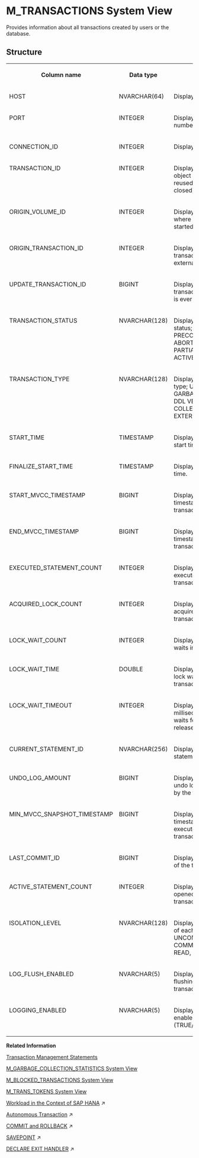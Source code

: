 <!-- loio20c9610c75191014b01e946bef18c0a7 -->

# M\_TRANSACTIONS System View

Provides information about all transactions created by users or the database.



<a name="loio20c9610c75191014b01e946bef18c0a7___m__t_r_a_n_s_a_c_t_i_o_n_s_1struct_M_TRANSACTIONS"/>

## Structure


<table>
<tr>
<th valign="top">

Column name

</th>
<th valign="top">

Data type

</th>
<th valign="top">

Description

</th>
</tr>
<tr>
<td valign="top">

HOST

</td>
<td valign="top">

NVARCHAR\(64\)

</td>
<td valign="top">

Displays the host name.

</td>
</tr>
<tr>
<td valign="top">

PORT

</td>
<td valign="top">

INTEGER

</td>
<td valign="top">

Displays the internal port number.

</td>
</tr>
<tr>
<td valign="top">

CONNECTION\_ID

</td>
<td valign="top">

INTEGER

</td>
<td valign="top">

Displays the connection ID.

</td>
</tr>
<tr>
<td valign="top">

TRANSACTION\_ID

</td>
<td valign="top">

INTEGER

</td>
<td valign="top">

Displays the transaction object ID \(this number is reused after a transaction is closed\).

</td>
</tr>
<tr>
<td valign="top">

ORIGIN\_VOLUME\_ID

</td>
<td valign="top">

INTEGER

</td>
<td valign="top">

Displays the volume ID where the transaction has started.

</td>
</tr>
<tr>
<td valign="top">

ORIGIN\_TRANSACTION\_ID

</td>
<td valign="top">

INTEGER

</td>
<td valign="top">

Displays the primary transaction object ID for the external transaction.

</td>
</tr>
<tr>
<td valign="top">

UPDATE\_TRANSACTION\_ID

</td>
<td valign="top">

BIGINT

</td>
<td valign="top">

Displays the write transaction ID \(this number is ever increasing\).

</td>
</tr>
<tr>
<td valign="top">

TRANSACTION\_STATUS

</td>
<td valign="top">

NVARCHAR\(128\)

</td>
<td valign="top">

Displays the transaction status; INACTIVE, ACTIVE, PRECOMMITTED, ABORTING, PARTIAL\_ABORTING, or ACTIVE\_PREPARE\_COMMIT.

</td>
</tr>
<tr>
<td valign="top">

TRANSACTION\_TYPE

</td>
<td valign="top">

NVARCHAR\(128\)

</td>
<td valign="top">

Displays the transaction type; USER, VERSION GARBAGE COLLECTION, DDL VERSION GARBAGE COLLECTION, INTERNAL, or EXTERNAL.

</td>
</tr>
<tr>
<td valign="top">

START\_TIME

</td>
<td valign="top">

TIMESTAMP

</td>
<td valign="top">

Displays the transaction start time.

</td>
</tr>
<tr>
<td valign="top">

FINALIZE\_START\_TIME

</td>
<td valign="top">

TIMESTAMP

</td>
<td valign="top">

Displays the transaction end time.

</td>
</tr>
<tr>
<td valign="top">

START\_MVCC\_TIMESTAMP

</td>
<td valign="top">

BIGINT

</td>
<td valign="top">

Displays the internal MVCC timestamp of the transaction start time.

</td>
</tr>
<tr>
<td valign="top">

END\_MVCC\_TIMESTAMP

</td>
<td valign="top">

BIGINT

</td>
<td valign="top">

Displays the internal MVCC timestamp of the transaction end time.

</td>
</tr>
<tr>
<td valign="top">

EXECUTED\_STATEMENT\_COUNT

</td>
<td valign="top">

INTEGER

</td>
<td valign="top">

Displays the number of executed statements in the transaction.

</td>
</tr>
<tr>
<td valign="top">

ACQUIRED\_LOCK\_COUNT

</td>
<td valign="top">

INTEGER

</td>
<td valign="top">

Displays the number of acquired locks in the transaction.

</td>
</tr>
<tr>
<td valign="top">

LOCK\_WAIT\_COUNT

</td>
<td valign="top">

INTEGER

</td>
<td valign="top">

Displays the number of lock waits in the transaction.

</td>
</tr>
<tr>
<td valign="top">

LOCK\_WAIT\_TIME

</td>
<td valign="top">

DOUBLE

</td>
<td valign="top">

Displays the accumulated lock wait time in the transaction in seconds.

</td>
</tr>
<tr>
<td valign="top">

LOCK\_WAIT\_TIMEOUT

</td>
<td valign="top">

INTEGER

</td>
<td valign="top">

Displays the number of milliseconds a statement waits for a lock to be released .

</td>
</tr>
<tr>
<td valign="top">

CURRENT\_STATEMENT\_ID

</td>
<td valign="top">

NVARCHAR\(256\)

</td>
<td valign="top">

Displays the current statement ID.

</td>
</tr>
<tr>
<td valign="top">

UNDO\_LOG\_AMOUNT

</td>
<td valign="top">

BIGINT

</td>
<td valign="top">

Displays the size of the undo log amount generated by the transaction in bytes.

</td>
</tr>
<tr>
<td valign="top">

MIN\_MVCC\_SNAPSHOT\_TIMESTAMP

</td>
<td valign="top">

BIGINT

</td>
<td valign="top">

Displays the logical timestamp of the first executed statement in the transaction.

</td>
</tr>
<tr>
<td valign="top">

LAST\_COMMIT\_ID

</td>
<td valign="top">

BIGINT

</td>
<td valign="top">

Displays the last commit ID of the transaction.

</td>
</tr>
<tr>
<td valign="top">

ACTIVE\_STATEMENT\_COUNT

</td>
<td valign="top">

INTEGER

</td>
<td valign="top">

Displays the number of opened cursors in the transaction.

</td>
</tr>
<tr>
<td valign="top">

ISOLATION\_LEVEL

</td>
<td valign="top">

NVARCHAR\(128\)

</td>
<td valign="top">

Displays the isolation level of each transaction: READ UNCOMMITTED, READ COMMITTED, REPEATABLE READ, or SERIALIZABLE.

</td>
</tr>
<tr>
<td valign="top">

LOG\_FLUSH\_ENABLED

</td>
<td valign="top">

NVARCHAR\(5\)

</td>
<td valign="top">

Displays whether log flushing is enabled for the transaction \(TRUE/FALSE\).

</td>
</tr>
<tr>
<td valign="top">

LOGGING\_ENABLED

</td>
<td valign="top">

NVARCHAR\(5\)

</td>
<td valign="top">

Displays whether logging is enabled for the transaction \(TRUE/FALSE\).

</td>
</tr>
</table>

**Related Information**  


[Transaction Management Statements](../../010-SQL-Reference/012-SQL-Statements/transaction-management-statements-20a3ae8.md "The following SQL statements manage transactions in the SAP HANA database.")

[M\_GARBAGE\_COLLECTION\_STATISTICS System View](m-garbage-collection-statistics-system-view-20b04b8.md "Provides garbage collection and history manager statistics.")

[M\_BLOCKED\_TRANSACTIONS System View](m-blocked-transactions-system-view-20a8c51.md "Provides a transaction list waiting for locks.")

[M\_TRANS\_TOKENS System View](m-trans-tokens-system-view-f760316.md "Provides information about all active transaction tokens.")

[Workload in the Context of SAP HANA](https://help.sap.com/viewer/f9c5015e72e04fffa14d7d4f7267d897/2023_4_QRC/en-US/752addaa767e4f0397f417c6468f3fdb.html "Workload in the context of SAP HANA can be described as a set of requests with common characteristics.") :arrow_upper_right:

[Autonomous Transaction](https://help.sap.com/viewer/d1cb63c8dd8e4c35a0f18aef632687f0/2023_4_QRC/en-US/4ad70daee8b64b90ab162565ed6f73ef.html "") :arrow_upper_right:

[COMMIT and ROLLBACK](https://help.sap.com/viewer/d1cb63c8dd8e4c35a0f18aef632687f0/2023_4_QRC/en-US/e4e1b570e4f04b93ae1538246894b496.html "The COMMIT and ROLLBACK commands are supported natively in SQLScript.") :arrow_upper_right:

[SAVEPOINT](https://help.sap.com/viewer/d1cb63c8dd8e4c35a0f18aef632687f0/2023_4_QRC/en-US/e933397e9ec84f439f25962f4e193063.html "") :arrow_upper_right:

[DECLARE EXIT HANDLER](https://help.sap.com/viewer/d1cb63c8dd8e4c35a0f18aef632687f0/2023_4_QRC/en-US/ebc8b804be2e44789d767895f32503cf.html "") :arrow_upper_right:

